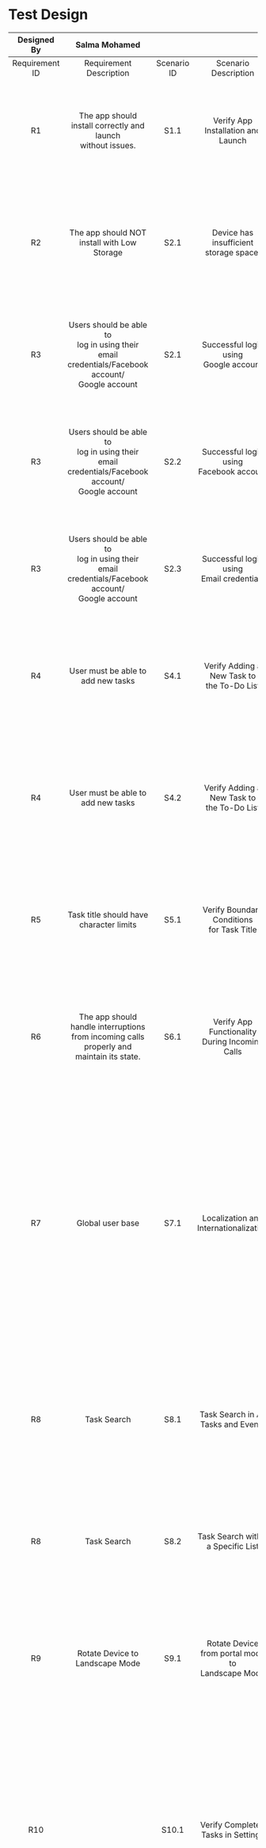 # Test Design  

| Designed By    | Salma Mohamed                                                                                           |             |                                                      |               |                                                                                                                                                                          |                                                                                                                                                                                                             |                                                                                                                                                                                                                                                                                        |                                                                    |                                           |                                                                                                                             |                                                                                                                |        |           |
|:--------------:|:-------------------------------------------------------------------------------------------------------:|:-----------:|:----------------------------------------------------:|:-------------:|:------------------------------------------------------------------------------------------------------------------------------------------------------------------------:|:-----------------------------------------------------------------------------------------------------------------------------------------------------------------------------------------------------------:|:--------------------------------------------------------------------------------------------------------------------------------------------------------------------------------------------------------------------------------------------------------------------------------------:|:------------------------------------------------------------------:|:-----------------------------------------:|:---------------------------------------------------------------------------------------------------------------------------:|:--------------------------------------------------------------------------------------------------------------:|:------:|:---------:|
| Requirement ID | Requirement<br>Description                                                                              | Scenario ID | Scenario<br>Description                              | Test cases ID | TC Description                                                                                                                                                           | Pre-Condition                                                                                                                                                                                               | Test Steps                                                                                                                                                                                                                                                                             | Test Data                                                          | Type                                      | Expected Result                                                                                                             | Actual Result                                                                                                  | Status | Priority  |
| R1             | The app should install correctly and launch <br>without issues.                                         | S1.1        | Verify App Installation and <br>Launch               | TC1.1.1       | Verify app installation and launch on <br>Android/IOS                                                                                                                    | 1. Device is running Android/IOS.<br>2. Valid Google/Apple account credentials are available.<br>                                                                                                           | 1. Open Google/Apple Store.<br>2. Search for ""Any.do"".<br>3. Download and install the app.<br>4. Launch the app.                                                                                                                                                                     | N/A                                                                | Installation                              | The app installs without errors and <br>launches to login screen.                                                           | The app installs without errors and <br>launches to login screen.                                              | Passed | High      |
| R2             | The app should NOT install with Low Storage                                                             | S2.1        | Device has insufficient <br>storage space.           | TC2.1.1       | Verify that the installation fails gracefully <br>when there is insufficient storage on an Android/IOS device.                                                           | 1. Device is running Android/IOS.<br>2. Valid Google/Apple account credentials are available.<br>                                                                                                           | 1.Open Google Play Store.<br>2.Search for ""Any.do"".<br>3.Attempt to download and install the app.                                                                                                                                                                                    | N/A                                                                | Installation                              | The installation should fail with an appropriate <br>error message indicating insufficient storage space.                   |                                                                                                                |        | Low       |
| R3             | Users should be able to<br>log in using their <br>email credentials/Facebook account/<br>Google account | S2.1        | Successful login using <br>Google account            | TC3.1.1       | Verify that the user can log in with<br> a valid Google account<br>(Fill all fields with valid Data)                                                                     | 1. Device is running Android .<br>2. Valid Google account credentials are available.<br>3. Any.do app is installed from Google Play Store.<br>link: https://play.google.com/store/apps/details?id=com.anydo | 1. Open Any.do  App for aAdroid device<br>2. click on continue with Google<br>3. Select your Google Account                                                                                                                                                                            | Email:salma.QA@gmail.com<br>password:113sss                        | Funcational                               | Login successfully <br>& showing name , <br>email and profile picture for Google account                                    | Not showing the profile picture <br>for Google account                                                         | Failed | High      |
| R3             | Users should be able to<br>log in using their <br>email credentials/Facebook account/<br>Google account | S2.2        | Successful login using <br>Facebook account          | TC3.1.2       | Verify that the user can log in with<br> a valid facebook account<br>(Fill all fields with valid Data)                                                                   | 1. Device is running Android .<br>2. Valid Google account credentials are available.<br>3. Any.do app is installed from Google Play Store.<br>link: https://play.google.com/store/apps/details?id=com.anydo | 1. Open Any.do  App for Anroid device<br>2. Click on Facebook Icon<br>3. Confirm your Facebook Account                                                                                                                                                                                 | Email:salma.QA@yahoo.com<br>password:113sss                        | Funcational                               | Login successfully <br>& showing name , <br>email and profile picture for Facebook account                                  | Login successfully <br>& showing name , <br>email and profile picture for Facebook account                     | Passed | High      |
| R3             | Users should be able to<br>log in using their <br>email credentials/Facebook account/<br>Google account | S2.3        | Successful login using <br>Email credentials         | TC3.1.3       | Verify that the user can log in with<br> a valid Email credentials<br>(Fill all fields with valid Data)                                                                  | 1. Device is running Android .<br>2. Valid Google account credentials are available.<br>3. Any.do app is installed from Google Play Store.<br>link: https://play.google.com/store/apps/details?id=com.anydo | 1. Open Any.do  App for Anrdoid device<br>2. Click on Email Icon<br>3. Add email <br>4. add Name<br>5. Enter Password                                                                                                                                                                  | Email:salma.QC@gmail.com<br>Name:Salma Mohamed<br>Pasword:113Saaaa | Funcational                               | Login successfully <br>& showing name and<br>email that the User entered                                                    | Login successfully <br>& showing name and<br>email that the User entered                                       | Passed | High      |
| R4             | User must be able to add new tasks                                                                      | S4.1        | Verify Adding a New Task to<br> the To-Do List       | TC4.1.1       | Add new task                                                                                                                                                             | 1. Device is running Android .<br>2. Valid Google account credentials are available.<br>3. Any.do app is installed from Google Play Store.<br>link: https://play.google.com/store/apps/details?id=com.anydo | 1. Open app <br>2. Log in <br>3. Navigate to the main screen <br>4. Tap ""Add Task"" <br>5. Enter task details<br>6. Click on save task                                                                                                                                                | N/A                                                                | Funcational                               | New task is added to the to-do list <br>and displayed on the main screen                                                    | New task is added to the to-do list <br>and displayed on the main screen                                       | Passed | High      |
| R4             | User must be able to add new tasks                                                                      | S4.2        | Verify Adding a New Task to<br> the To-Do List       | TC4.1.2       | Add new task - without custom date                                                                                                                                       | 1. Device is running Android .<br>2. Valid Google account credentials are available.<br>3. Any.do app is installed from Google Play Store.<br>link: https://play.google.com/store/apps/details?id=com.anydo | 1. Open app <br>2. Log in <br>3. Navigate to the main screen <br>4. Tap ""Add Task"" <br>5. Enter task details without custom date <br>6. Click on save task                                                                                                                           | N/A                                                                | Funcational                               | New task is added to the to-do list Under today Tasks <br>and displayed on the main screen                                  | New task is added to the to-do list Under today Tasks <br>and displayed on the main screen                     | Passed | Medium    |
| R5             | Task title should have character limits                                                                 | S5.1        | Verify Boundary Conditions <br>for Task Title        | TC5.1.1       | Task title with excessive length                                                                                                                                         | 1. Device is running Android .<br>2. Valid Google account credentials are available.<br>3. Any.do app is installed from Google Play Store.<br>link: https://play.google.com/store/apps/details?id=com.anydo | 1. Open app <br>2. Log in <br>3. Navigate to the main screen <br>4. Tap ""Add Task"" <br>5. Enter a very long title <br>6. Click on save task                                                                                                                                          | N/A                                                                | Funcational                               | Error message prompts user about title length limit                                                                         | Not showing any error message                                                                                  | Failed | Medium    |
| R6             | The app should handle interruptions <br>from incoming calls properly and maintain its state.            | S6.1        | Verify App Functionality <br>During Incoming Calls   | TC6.1.1       | Ensure that the app handles interruptions <br>from incoming calls properly.                                                                                              | 1. Device is running Android .<br>2. Valid Google account credentials are available.<br>3. Any.do app is installed from Google Play Store.<br>link: https://play.google.com/store/apps/details?id=com.anydo | 1. Open the Any.do the app and start using it.<br>2. Receive an incoming call during wright title for Task.<br>3. End the call and return to the app.                                                                                                                                  | n/a                                                                | Funcational                               | The app resumes correctly and <br>maintains the state it was in before the call.                                            | The app resumes correctly and <br>maintains the state it was in before the call.                               | Passed | Medium    |
| R7             | Global user base                                                                                        | S7.1        | Localization and Internationalization                | TC7.1.1       | Verify the app's functionality in different languages <br>and regions to ensure that all content is properly <br>localized and formatted according to regional settings. | 1. Device is running Android .<br>2. Valid Google account credentials are available.<br>3. Any.do app is installed from Google Play Store.<br>link: https://play.google.com/store/apps/details?id=com.anydo | 1. Open the app.<br>2. Log in with valid credentials.<br>3. Change Language and Region Settings:<br>4. Navigate to the device's settings.<br>5. Change the language and region settings to a different language (e.g., from English (US) to French (France)).<br>6. Return to the app. | N/A                                                                | Localization and <br>Internationalization | All app content (e.g., menus, buttons, labels, messages) is <br>displayed in the selected language.                         | All app content (e.g., menus, buttons, labels, messages) is <br>displayed in the selected language.            | Passed | Medium    |
| R8             | Task Search                                                                                             | S8.1        | Task Search in All Tasks and Events                  | TC8.1.1       | Verify that the user can search for tasks and <br>events across all lists.                                                                                               | 1. Device is running Android .<br>2. Valid Google account credentials are available.<br>3. Any.do app is installed from Google Play Store.<br>link: https://play.google.com/store/apps/details?id=com.anydo | 1.Add tasks<br>2. Navigate to the search feature in the app.<br>3.Enter a keyword that matches one of the task titles or event descriptions.<br>4.Observe the search results.                                                                                                          | N/A                                                                | Funcational                               | The app should display tasks and events <br>that match the search keyword across all lists.                                 | The app should display tasks and events <br>that match the search keyword across all lists.                    | Passed | Medium    |
| R8             | Task Search                                                                                             | S8.2        | Task Search within a Specific List                   | TC8.2.1       | Verify that the user search within a specific list <br>if the app does support this functionality.                                                                       | 1. Device is running Android .<br>2. Valid Google account credentials are available.<br>3. Any.do app is installed from Google Play Store.<br>link: https://play.google.com/store/apps/details?id=com.anydo | 1. Try to use the search feature within the specific list.<br>2. Observe if the app allows the search or restricts it.<br>                                                                                                                                                             | N/A                                                                | Funcational                               | The app should allow search functionality <br>within the specific list                                                      | The app NOT allow search <br>functionality within the specific list                                            | Failed | Low       |
| R9             | Rotate Device to Landscape Mode                                                                         | S9.1        | Rotate Device from portal mode to <br>Landscape Mode | TC9.1.1       |  verify that the app maintains <br>the same status and correctly displays content <br>after the device is rotated to landscape mode.                                     | 1. Device is running Android .<br>2. Valid Google account credentials are available.<br>3. Any.do app is installed from Google Play Store.<br>link: https://play.google.com/store/apps/details?id=com.anydo | 1. Navigate to a specific screen( Any list view)<br>2. Rotate the device to landscape mode.                                                                                                                                                                                            | N/A                                                                | Usability                                 | the current status of the screen is preserved <br>after rotating to landscape mode.                                         | App back to home screen after roated                                                                           | Failed | Medium    |
| R10            |                                                                                                         | S10.1       | Verify Completed Tasks in Settings                   | TC10.1.1      | Verify that tasks marked as completed <br>are correctly displayed in the <br>""Completed Tasks"" section under settings.                                                 | 1. Device is running Android .<br>2. Valid Google account credentials are available.<br>3. Any.do app is installed from Google Play Store.<br>link: https://play.google.com/store/apps/details?id=com.anydo | 1. Create a new task with a specific title <br>2. Mark the newly created task as completed.<br>3. Open the app menu and navigate to the settings section.<br>4. Click on the ""Completed Tasks"" option under settings.<br>                                                            | N/A                                                                | Funcational                               | The task marked as completed (""Test Task"") <br>should be listed in the ""Completed Tasks"" section.                       | No tasks are displayed in the ""Completed Tasks"" <br>section, even though tasks have been marked as completed | Failed | High      |
| R11            | Permissions for access media                                                                            | S11.1       | Verify App Requests Permission                       | TC11.1.1      | Verify App Requests Permission to <br>Add Photos from Gallery                                                                                                            | 1. Device is running Android .<br>2. Valid Google account credentials are available.<br>3. Any.do app is installed from Google Play Store.<br>link: https://play.google.com/store/apps/details?id=com.anydo | 1. Navigate to task<br>2. Navigate to add file<br>2. Select the option to add a photo from the gallery.<br>                                                                                                                                                                            | N/A                                                                | Functional, Security                              | The app should prompt the user for permission to <br>access the device's photos <br>if permission has not been granted yet. | The app does not request permission to access <br>photos and fails to add photos from the gallery.<br>         | Failed | High      |

--- 

# Bug Reports 

| Designed By      | Salma Mohamed                                                                                                                 |                                                                                                                                                                                                             |                                                                                                                                                                                                                             |                                                |                                                                                                                                        |                                                                                                                                            |        |                      |          |                                                                                                                                                                                                                                                                                   |            |          |          |
|:----------------:|:-----------------------------------------------------------------------------------------------------------------------------:|:-----------------------------------------------------------------------------------------------------------------------------------------------------------------------------------------------------------:|:---------------------------------------------------------------------------------------------------------------------------------------------------------------------------------------------------------------------------:|:----------------------------------------------:|:--------------------------------------------------------------------------------------------------------------------------------------:|:------------------------------------------------------------------------------------------------------------------------------------------:|:------:|:--------------------:|:--------:|:---------------------------------------------------------------------------------------------------------------------------------------------------------------------------------------------------------------------------------------------------------------------------------:|:----------:|:--------:|:--------:|
| Affected Devices | Android OS14                                                                                                                  |                                                                                                                                                                                                             |                                                                                                                                                                                                                             |                                                |                                                                                                                                        |                                                                                                                                            |        |                      |          |                                                                                                                                                                                                                                                                                   |            |          |          |
| BUG-ID           | Description                                                                                                                   | Pre-Condition                                                                                                                                                                                               | Test Steps                                                                                                                                                                                                                  | Test Data                                      | Expected Result                                                                                                                        | Actual Result                                                                                                                              | Status | Type                 | Attachment | Impact                                                                                                                                                                                                                                                                            | TC-Related | Priority | Severity |
| Bug-001          | Google Account Profile Picture<br> Not Displayed Upon Login                                                                   | 1. Device is running Android .<br>2. Valid Google account credentials are available.<br>3. Any.do app is installed from Google Play Store.<br>link: https://play.google.com/store/apps/details?id=com.anydo | 1. Open the Any.do app on the Android device.<br>2. Click on ""Continue with Google."" <br>3. Select a valid Google account. <br>                                                                                           | Email: salma.QA@gmail.com <br>Password: 113sss | The app should log in successfully and <br>display the user's name, email, and profile picture <br>associated with the Google account. | The app logs in successfully <br>and displays the user's name and email, <br>but does not show the profile picture for the Google account. | open   | Funcational          |![img.png](Bug1.png)     |  User Experience: The absence of the profile <br>picture diminishes the personalized experience <br>expected by users, potentially reducing <br>user satisfaction and engagement.                                                                                                 | TC3.1.1    | Medium   | Medium   |
| Bug-002          | Task Title Length Limit Not Enforced                                                                                          | 1. Device is running Android .<br>2. Valid Google account credentials are available.<br>3. Any.do app is installed from Google Play Store.<br>link: https://play.google.com/store/apps/details?id=com.anydo | 1. Open app <br>2. Log in <br>3. Navigate to the main screen <br>4. Tap ""Add Task"" <br>5. Enter a very long title <br>6. Click on save task                                                                               | N/A                                            | An error message should prompt <br>the user about the title length limit.                                                              | No error message is shown, <br>allowing the task title to exceed the character limit.                                                      | New    | Funcational          |    ![img.png](Bug2.png)   | 1.User Experience: Users might enter excessively <br>long task titles without knowing there is a limit, <br>leading to potential data truncation or display issues.<br>2.Data Integrity: Lack of enforcement can result in <br>inconsistent data entries and potential UI issues. | TC5.1.1    | High     | Medium   |
| Bug-003          | Search functionality is not available within<br>specific list                                                                 | 1. Device is running Android .<br>2. Valid Google account credentials are available.<br>3. Any.do app is installed from Google Play Store.<br>link: https://play.google.com/store/apps/details?id=com.anydo | 1. Try to use the search feature within the specific list.<br>2. Observe if the app allows the search or restricts it.<br>                                                                                                  | N/A                                            | The app should allow search functionality <br>within the specific list                                                                 | The app NOT allow search <br>functionality within the specific list                                                                        | New    | Funcational          |    ![img.png](Bug3.png)    | Reduced Efficiency: Users rely on search functionality to <br>quickly find tasks within a specific list. Without this feature, <br>users have to manually scan through the list, <br>which is time-consuming, especially if the list is lon                                       | TC8.2.1    | Medium   | Low      |
| Bug-004          | the app cannot maintain the same <br>status and correctly displays content after <br>the device is rotated to landscape mode. | 1. Device is running Android .<br>2. Valid Google account credentials are available.<br>3. Any.do app is installed from Google Play Store.<br>link: https://play.google.com/store/apps/details?id=com.anydo | 1. Navigate to a specific screen( Any list view)<br>2. Rotate the device to landscape mode.                                                                                                                                 | N/A                                            | the current status of the screen is preserved <br>after rotating to landscape mode.                                                    | App back to the home screen after rotated<br> to Landscape mode                                                                            | New    | Usability            |        | Disruption in Workflow: Users are interrupted and <br>have to navigate back to the intended screen, causing inconvenience.                                                                                                                                                        | TC9.1.1    | Medium   | Medium   |
| Bug-005          | tasks marked as completed are NOT displayed<br> in the ""Completed Tasks"" section under settings.                            | 1. Device is running Android .<br>2. Valid Google account credentials are available.<br>3. Any.do app is installed from Google Play Store.<br>link: https://play.google.com/store/apps/details?id=com.anydo | 1. Create a new task with a specific title <br>2. Mark the newly created task as completed.<br>3. Open the app menu and navigate to the settings section.<br>4. Click on the ""Completed Tasks"" option under settings.<br> | N/A                                            | The task marked as completed <br>should be listed in the ""Completed Tasks"" section.                                                  | No tasks are displayed in the ""Completed Tasks"" <br>section, even though tasks have been marked as completed                             | New    | Funcational          | f        | Users are unable to verify the completion of tasks, <br>leading to confusion and reduced trust in the app's functionality.                                                                                                                                                        | TC10.1.1   | High     | High     |
| Bug-006          | App does not request permission <br>to add photos from the gallery                                                            | 1. Device is running Android .<br>2. Valid Google account credentials are available.<br>3. Any.do app is installed from Google Play Store.<br>link: https://play.google.com/store/apps/details?id=com.anydo | 1. Navigate to task<br>2. Navigate to add file<br>2. Select the option to add a photo from the gallery.<br>                                                                                                                 | N/A                                            | The app should prompt the user for permission to <br>access the device's photos if permission <br>has not been granted yet.            | The app does not request permission to <br>access photos and fails to add photos from the gallery.                                         | New    | Functional, Security | f        | Security Risk: The app bypasses <br>standard security protocols <br>designed to protect user data and privacy, <br>which can lead to potential privacy violations and decreased user trust.                                                                                       | TC11.1.1   | High     | High     |



